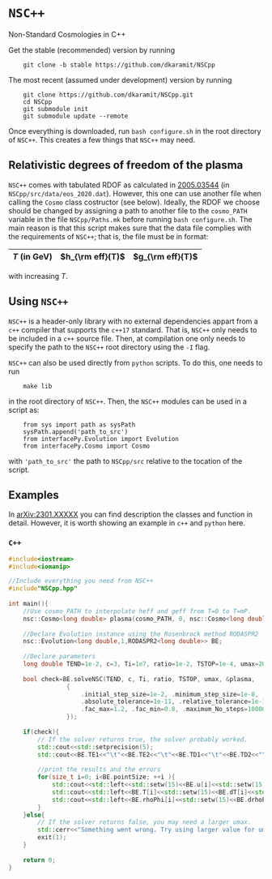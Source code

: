 # `NSC++`
Non-Standard Cosmologies in C++

Get the stable (recommended) version by running

```
    git clone -b stable https://github.com/dkaramit/NSCpp
```

The most recent (assumed under development) version by running

```
    git clone https://github.com/dkaramit/NSCpp.git
	cd NSCpp
	git submodule init
	git submodule update --remote
```

Once everything is downloaded, run `bash configure.sh` in the root directory of `NSC++`. This creates a few things that `NSC++` may need.

## Relativistic degrees of freedom of the plasma
`NSC++` comes with tabulated RDOF as calculated in [2005.03544](https://arxiv.org/abs/2005.03544) (in `NSCpp/src/data/eos_2020.dat`). However, this one can use another file when calling the `Cosmo` class costructor (see below). Ideally, the RDOF we choose should be changed by assigning a path to another file to the `cosmo_PATH` variable in the file `NSCpp/Paths.mk` before running `bash configure.sh`. The main reason is that this script makes sure that the data file complies with the requirements of `NSC++`; that is, the file must be in format:

|$T$ (in GeV) | $h_{\rm eff}(T)$ | $g_{\rm eff}(T)$| 
|-|-|-|

with increasing $T$.

## Using `NSC++`

`NSC++` is a header-only library with no external dependencies appart from a `c++` compiler that supports the `c++17` standard. That is, `NSC++` only needs to be included in a `c++` source file. Then, at compilation one only needs to specify the path to the `NSC++` root directory using the `-I` flag.

`NSC++` can also be used directly from `python` scripts. To do this, one needs to run 

```
    make lib
```

in the root directory of `NSC++`. Then, the `NSC++` modules can be used in a script as:

```
    from sys import path as sysPath
    sysPath.append('path_to_src')
    from interfacePy.Evolution import Evolution 
    from interfacePy.Cosmo import Cosmo 
```

with `'path_to_src'` the path to `NSCpp/src` relative to the tocation of the script.

## Examples
In [arXiv:2301.XXXXX](https://arxiv.org/abs/2301.XXXXX) you can find description the classes and function in detail. However, it is worth showing an example in `c++` and `python` here.  

### `C++`


```c++
#include<iostream>
#include<iomanip>

//Include everything you need from NSC++
#include"NSCpp.hpp"
    
int main(){
    //Use cosmo_PATH to interpolate heff and geff from T=0 to T=mP.
    nsc::Cosmo<long double> plasma(cosmo_PATH, 0, nsc::Cosmo<long double>::mP);
    
    //Declare Evolution instance using the Rosenbrock method RODASPR2
    nsc::Evolution<long double,1,RODASPR2<long double>> BE;
    
    //Declare parameters
    long double TEND=1e-2, c=3, Ti=1e7, ratio=1e-2, TSTOP=1e-4, umax=200;
    
    bool check=BE.solveNSC(TEND, c, Ti, ratio, TSTOP, umax, &plasma,
                {
                    .initial_step_size=1e-2, .minimum_step_size=1e-8, .maximum_step_size=1e-2, 
                    .absolute_tolerance=1e-11, .relative_tolerance=1e-11, .beta=0.9, 
                    .fac_max=1.2, .fac_min=0.8, .maximum_No_steps=10000000
                });
    
    if(check){
        // If the solver returns true, the solver probably worked.
        std::cout<<std::setprecision(5);
        std::cout<<BE.TE1<<"\t"<<BE.TE2<<"\t"<<BE.TD1<<"\t"<<BE.TD2<<"\n";
        
        //print the results and the errors
        for(size_t i=0; i<BE.pointSize; ++i ){
            std::cout<<std::left<<std::setw(15)<<BE.u[i]<<std::setw(15);
            std::cout<<std::left<<BE.T[i]<<std::setw(15)<<BE.dT[i]<<std::setw(15);
            std::cout<<std::left<<BE.rhoPhi[i]<<std::setw(15)<<BE.drhoPhi[i]<<"\n";
        }
    }else{
        // If the solver returns false, you may need a larger umax.
        std::cerr<<"Something went wrong. Try using larger value for umax\n";
        exit(1);
    }
    
    return 0;
}
```